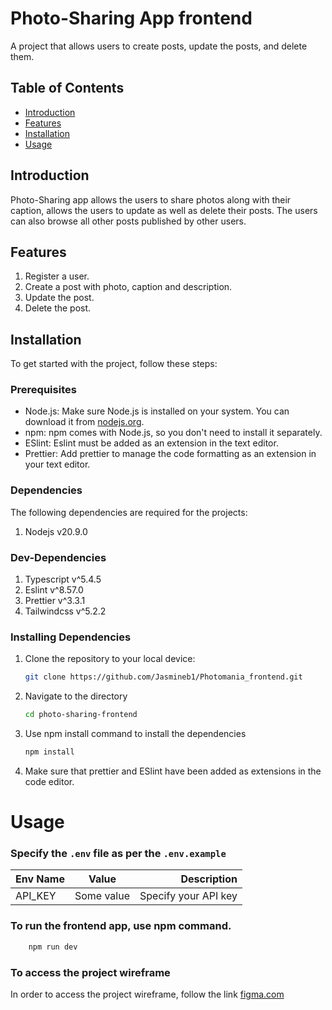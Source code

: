 # Photo-Sharing App frontend

A project that allows users to create posts, update the posts, and delete them.

## Table of Contents

- [Introduction](#introduction)
- [Features](#Features)
- [Installation](#installation)
- [Usage](#usage)

## Introduction

Photo-Sharing app allows the users to share photos along with their caption, allows the users to update as well as delete their posts. The users can also browse all other posts published by other users.

## Features

1. Register a user.
2. Create a post with photo, caption and description.
3. Update the post.
4. Delete the post.

## Installation

To get started with the project, follow these steps:

### Prerequisites

- Node.js: Make sure Node.js is installed on your system. You can download it from [nodejs.org](https://nodejs.org/).
- npm: npm comes with Node.js, so you don't need to install it separately.
- ESlint: Eslint must be added as an extension in the text editor.
- Prettier: Add prettier to manage the code formatting as an extension in your text editor.

### Dependencies

The following dependencies are required for the projects:

1. Nodejs v20.9.0

### Dev-Dependencies

1. Typescript v^5.4.5
2. Eslint v^8.57.0
3. Prettier v^3.3.1
4. Tailwindcss v^5.2.2

### Installing Dependencies

1. Clone the repository to your local device:

   ```bash
   git clone https://github.com/Jasmineb1/Photomania_frontend.git

   ```

2. Navigate to the directory

   ```bash
   cd photo-sharing-frontend

   ```

3. Use npm install command to install the dependencies

   ```bash
   npm install
   ```

4. Make sure that prettier and ESlint have been added as extensions in the code editor.

# Usage

### Specify the `.env` file as per the `.env.example`

| Env Name |   Value    |          Description |
| -------- | :--------: | -------------------: |
| API_KEY  | Some value | Specify your API key |

### To run the frontend app, use npm command.

```bash
    npm run dev

```

### To access the project wireframe

In order to access the project wireframe, follow the link [figma.com](https://www.figma.com/design/pnn5kHdHu6LN6mNDkneMd4/Wireframe_Pinterest?node-id=0-1&t=aLQAPYva3D9W3nBB-0)
